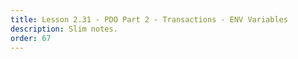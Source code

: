 ```yaml
---
title: Lesson 2.31 - PDO Part 2 - Transactions - ENV Variables
description: Slim notes.
order: 67
---
```

